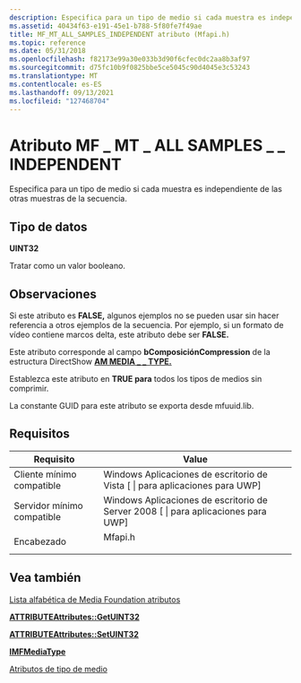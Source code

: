 ```yaml
---
description: Especifica para un tipo de medio si cada muestra es independiente de las otras muestras de la secuencia.
ms.assetid: 40434f63-e191-45e1-b788-5f80fe7f49ae
title: MF_MT_ALL_SAMPLES_INDEPENDENT atributo (Mfapi.h)
ms.topic: reference
ms.date: 05/31/2018
ms.openlocfilehash: f82173e99a30e033b3d90f6cfec0dc2aa8b3af97
ms.sourcegitcommit: d75fc10b9f0825bbe5ce5045c90d4045e3c53243
ms.translationtype: MT
ms.contentlocale: es-ES
ms.lasthandoff: 09/13/2021
ms.locfileid: "127468704"
---
```

# <a name="mf_mt_all_samples_independent-attribute"></a>Atributo MF \_ MT \_ ALL SAMPLES \_ \_ INDEPENDENT

Especifica para un tipo de medio si cada muestra es independiente de las otras muestras de la secuencia.

## <a name="data-type"></a>Tipo de datos

**UINT32**

Tratar como un valor booleano.

## <a name="remarks"></a>Observaciones

Si este atributo es **FALSE,** algunos ejemplos no se pueden usar sin hacer referencia a otros ejemplos de la secuencia. Por ejemplo, si un formato de vídeo contiene marcos delta, este atributo debe ser **FALSE.**

Este atributo corresponde al campo **bComposiciónCompression** de la estructura DirectShow [**AM MEDIA \_ \_ TYPE.**](/windows/win32/api/strmif/ns-strmif-am_media_type)

Establezca este atributo en **TRUE para** todos los tipos de medios sin comprimir.

La constante GUID para este atributo se exporta desde mfuuid.lib.

## <a name="requirements"></a>Requisitos



| Requisito | Value |
|-------------------------------------|------------------------------------------------------------------------------------|
| Cliente mínimo compatible<br/> | Windows Aplicaciones de escritorio de Vista \[ \| para aplicaciones para UWP\]<br/>                              |
| Servidor mínimo compatible<br/> | Windows Aplicaciones de escritorio de Server 2008 \[ \| para aplicaciones para UWP\]<br/>                        |
| Encabezado<br/>                   | <dl> <dt>Mfapi.h</dt> </dl> |



## <a name="see-also"></a>Vea también

<dl> <dt>

[Lista alfabética de Media Foundation atributos](alphabetical-list-of-media-foundation-attributes.md)
</dt> <dt>

[**ATTRIBUTEAttributes::GetUINT32**](/windows/desktop/api/mfobjects/nf-mfobjects-imfattributes-getuint32)
</dt> <dt>

[**ATTRIBUTEAttributes::SetUINT32**](/windows/desktop/api/mfobjects/nf-mfobjects-imfattributes-setuint32)
</dt> <dt>

[**IMFMediaType**](/windows/desktop/api/mfobjects/nn-mfobjects-imfmediatype)
</dt> <dt>

[Atributos de tipo de medio](media-type-attributes.md)
</dt> </dl>

 

 
